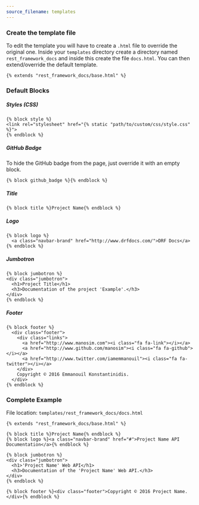```yaml
---
source_filename: templates
---
```


### Create the template file
To edit the template you will have to create a `.html` file to override the original one. Inside your `templates` directory create a directory named `rest_framework_docs` and inside this create the file `docs.html`. You can then extend/override the default template.

    {% extends "rest_framework_docs/base.html" %}


### Default Blocks

##### Styles (CSS)

    {% block style %}
    <link rel="stylesheet" href="{% static "path/to/custom/css/style.css" %}">
    {% endblock %}

##### GitHub Badge
To hide the GitHub badge from the page, just override it with an empty block.

    {% block github_badge %}{% endblock %}

##### Title

    {% block title %}Project Name{% endblock %}

##### Logo

    {% block logo %}
      <a class="navbar-brand" href="http://www.drfdocs.com/">DRF Docs</a>
    {% endblock %}

##### Jumbotron

    {% block jumbotron %}
    <div class="jumbotron">
      <h1>Project Title</h1>
      <h3>Documentation of the project 'Example'.</h3>
    </div>
    {% endblock %}

##### Footer

    {% block footer %}
      <div class="footer">
        <div class="links">
          <a href="http://www.manosim.com"><i class="fa fa-link"></i></a>
          <a href="http://www.github.com/manosim"><i class="fa fa-github"></i></a>
          <a href="http://www.twitter.com/iamemmanouil"><i class="fa fa-twitter"></i></a>
        </div>
        Copyright © 2016 Emmanouil Konstantinidis.
      </div>
    {% endblock %}


### Complete Example
File location: `templates/rest_framework_docs/docs.html`

    {% extends "rest_framework_docs/base.html" %}

    {% block title %}Project Name{% endblock %}
    {% block logo %}<a class="navbar-brand" href="#">Project Name API Documentation</a>{% endblock %}

    {% block jumbotron %}
    <div class="jumbotron">
      <h1>'Project Name' Web API</h1>
      <h3>Documentation of the 'Project Name' Web API.</h3>
    </div>
    {% endblock %}

    {% block footer %}<div class="footer">Copyright © 2016 Project Name.</div>{% endblock %}
